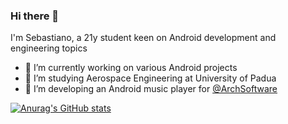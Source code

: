 ### Hi there 👋

I'm Sebastiano, a 21y student keen on Android development and engineering topics

- 🔭 I’m currently working on various Android projects
- 🚀 I’m studying Aerospace Engineering at University of Padua
- 🎵 I’m developing an Android music player for [@ArchSoftware]( https://github.com/ArchSoftware )

[![Anurag's GitHub stats](https://github-readme-stats.vercel.app/api?username=arch-dev&show_icons=true&theme=tokyonight)](https://github.com/anuraghazra/github-readme-stats)
